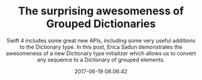 ---
title: "The surprising awesomeness of Grouped Dictionaries"
subtitle: "Swift 4 includes some great new APIs, including some very useful additions to the Dictionary type. In this post, Erica Sadun demonstrates the awesomeness of a new Dictionary type initializer which allows us to convert any sequence to a Dictionary of grouped elements."
tags: ["swift-4"]
link: "http://ericasadun.com/2017/06/14/the-surprising-awesomeness-of-grouped-dictionaries/"
date: "2017-06-19 08:06:42"
---